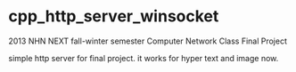 cpp_http_server_winsocket
=========================

2013 NHN NEXT fall-winter semester Computer Network Class Final Project

simple http server for final project.
it works for hyper text and image now.
